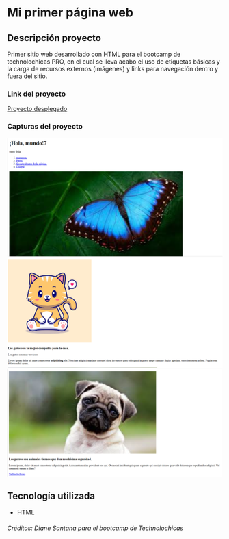 # Mi primer página web

## Descripción proyecto

Primer sitio web desarrollado con HTML para el bootcamp de technolochicas PRO, en el cual se lleva acabo el uso de etiquetas básicas y la carga de recursos externos (imágenes) y links para navegación dentro y fuera del sitio.

### Link del proyecto

[Proyecto desplegado]()

### Capturas del proyecto

![Captura Links mariposa chiquita](assets/mariposa.png)
![Captura Links gato](assets//gato.png)
![Captura Links perro](assets/perro.png)

## Tecnología utilizada

* HTML


###### Créditos: Diane Santana para el bootcamp de Technolochicas 
